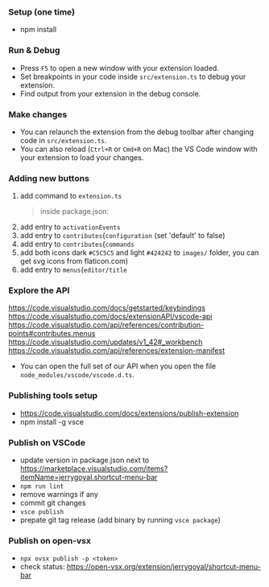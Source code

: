 ### Setup (one time)

- npm install

### Run & Debug

- Press `F5` to open a new window with your extension loaded.
- Set breakpoints in your code inside `src/extension.ts` to debug your extension.
- Find output from your extension in the debug console.

### Make changes

- You can relaunch the extension from the debug toolbar after changing code in `src/extension.ts`.
- You can also reload (`Ctrl+R` or `Cmd+R` on Mac) the VS Code window with your extension to load your changes.

### Adding new buttons

1. add command to `extension.ts`
   > inside package.json:
2. add entry to `activationEvents`
3. add entry to `contributes`{`configuration` (set 'default' to false)
4. add entry to `contributes`{`commands`
5. add both icons dark `#C5C5C5` and light `#424242` to `images/` folder, you can get svg icons from flaticon.com)
6. add entry to `menus`{`editor/title`

### Explore the API

https://code.visualstudio.com/docs/getstarted/keybindings
https://code.visualstudio.com/docs/extensionAPI/vscode-api
https://code.visualstudio.com/api/references/contribution-points#contributes.menus
https://code.visualstudio.com/updates/v1_42#_workbench
https://code.visualstudio.com/api/references/extension-manifest

- You can open the full set of our API when you open the file `node_modules/vscode/vscode.d.ts`.

### Publishing tools setup

- https://code.visualstudio.com/docs/extensions/publish-extension
- npm install -g vsce

### Publish on VSCode

- update version in package.json next to https://marketplace.visualstudio.com/items?itemName=jerrygoyal.shortcut-menu-bar
- `npm run lint`
- remove warnings if any
- commit git changes
- `vsce publish`
- prepate git tag release (add binary by running `vsce package`)

### Publish on open-vsx

- `npx ovsx publish -p <token>`
- check status: https://open-vsx.org/extension/jerrygoyal/shortcut-menu-bar
